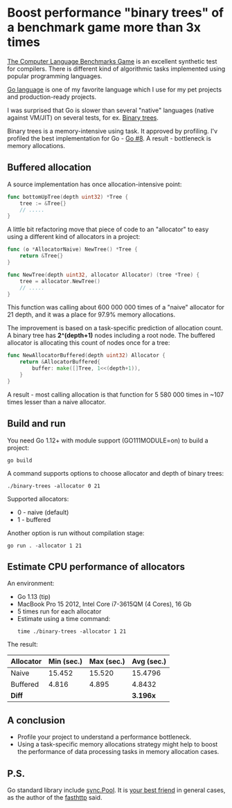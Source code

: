 # Boost performance "binary trees" of a benchmark game more than 3x times

[The Computer Language Benchmarks Game](https://benchmarksgame-team.pages.debian.net/benchmarksgame/index.html)
is an excellent synthetic test for compilers. There is different kind of algorithmic tasks implemented using popular
programming languages. 

[Go language](https://golang.org/) is one of my favorite language which I use for my pet projects and
production-ready projects.

I was surprised that Go is slower than several "native" languages (native against VM/JIT) on several tests,
for ex. [Binary trees](https://benchmarksgame-team.pages.debian.net/benchmarksgame/performance/binarytrees.html).

Binary trees is a memory-intensive using task. It approved by profiling.
I'v profiled the best implementation for Go - [Go #8](https://benchmarksgame-team.pages.debian.net/benchmarksgame/program/binarytrees-go-8.html).
A result - bottleneck is memory allocations.

## Buffered allocation

A source implementation has once allocation-intensive point:  

```go
func bottomUpTree(depth uint32) *Tree {
    tree := &Tree{}
    // .....
}
```

A little bit refactoring move that piece of code to an "allocator" to easy using a different kind of allocators in a project:

```go
func (o *AllocatorNaive) NewTree() *Tree {
	return &Tree{}
}

func NewTree(depth uint32, allocator Allocator) (tree *Tree) {
	tree = allocator.NewTree()
    // .....
}
```

This function was calling about 600 000 000 times of a "naive" allocator for 21 depth, and it was a place for 97.9% memory allocations.

The improvement is based on a task-specific prediction of allocation count.
A binary tree has __2^(depth+1)__ nodes including a root node. The buffered allocator is allocating this count of nodes once for a tree:

```go
func NewAllocatorBuffered(depth uint32) Allocator {
	return &AllocatorBuffered{
		buffer: make([]Tree, 1<<(depth+1)),
	}
}
```

A result - most calling allocation is that function for 5 580 000 times in ~107 times lesser than a naive allocator.

## Build and run 
 
You need Go 1.12+ with module support (GO111MODULE=on) to build a project:


```shell script
go build
```

A command supports options to choose allocator and depth of binary trees:


```shell script
./binary-trees -allocator 0 21
```

Supported allocators:
* 0 - naive (default)
* 1 - buffered

Another option is run without compilation stage:

```shell script
go run . -allocator 1 21
```


## Estimate CPU performance of allocators

An environment:

* Go 1.13 (tip)
* MacBook Pro 15 2012, Intel Core i7-3615QM (4 Cores), 16 Gb
* 5 times run for each allocator
* Estimate using a time command:
   ```shell script
   time ./binary-trees -allocator 1 21
   ```

The result:

 Allocator | Min (sec.) | Max (sec.) | Avg (sec.) 
---------- | ---------- | ---------- | ----------
 Naive     |     15.452 |     15.520 |    15.4796
 Buffered  |      4.816 |      4.895 |     4.8432 
 **Diff**  |            |            | **3.196x**
 
## A conclusion

* Profile your project to understand a performance bottleneck.
* Using a task-specific memory allocations strategy might help to boost the performance of data processing tasks in memory allocation cases.

## P.S.

Go standard library include [sync.Pool](https://golang.org/pkg/sync/#Pool).
It is [your best friend](https://github.com/valyala/fasthttp#fasthttp-best-practices) in general cases, as the author of the [fasthttp](https://github.com/valyala/fasthttp) said.   
